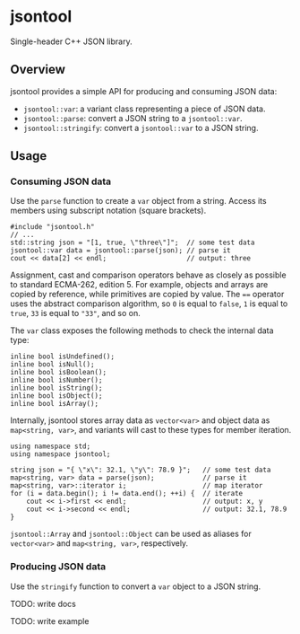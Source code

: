 # jsontool

Single-header C++ JSON library.

## Overview

jsontool provides a simple API for producing and consuming JSON data:

- `jsontool::var`: a variant class representing a piece of JSON data.
- `jsontool::parse`: convert a JSON string to a `jsontool::var`.
- `jsontool::stringify`: convert a `jsontool::var` to a JSON string.

## Usage

### Consuming JSON data

Use the `parse` function to create a `var` object from a string. 
Access its members using subscript notation (square brackets).

    #include "jsontool.h"
    // ...
    std::string json = "[1, true, \"three\"]";  // some test data
    jsontool::var data = jsontool::parse(json); // parse it
    cout << data[2] << endl;                    // output: three

Assignment, cast and comparison operators behave as closely as possible to 
standard ECMA-262, edition 5. For example, objects and arrays are copied 
by reference, while primitives are copied by value. The `==` operator uses 
the abstract comparison algorithm, so `0` is equal to `false`, `1` is equal 
to `true`, `33` is equal to `"33"`, and so on.

The `var` class exposes the following methods to check the internal data type:

    inline bool isUndefined();
    inline bool isNull();
    inline bool isBoolean();
    inline bool isNumber();
    inline bool isString();
    inline bool isObject();
    inline bool isArray();

Internally, jsontool stores array data as `vector<var>` and object data as 
`map<string, var>`, and variants will cast to these types for member iteration.

    using namespace std;
    using namespace jsontool;
    
    string json = "{ \"x\": 32.1, \"y\": 78.9 }";   // some test data
    map<string, var> data = parse(json);            // parse it
    map<string, var>::iterator i;                   // map iterator
    for (i = data.begin(); i != data.end(); ++i) {  // iterate
        cout << i->first << endl;                   // output: x, y
        cout << i->second << endl;                  // output: 32.1, 78.9
    }


`jsontool::Array` and `jsontool::Object` can be used as aliases for 
`vector<var>` and `map<string, var>`, respectively.

### Producing JSON data

Use the `stringify` function to convert a `var` object to a JSON string. 

TODO: write docs

TODO: write example